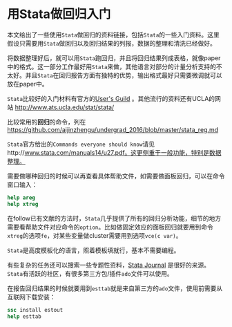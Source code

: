 # 用Stata做回归入门

本文给出了一些使用`Stata`做回归的资料链接，包括`Stata`的一些入门资料。这里假设只需要用`Stata`做回归以及回归结果的列报，数据的整理和清洗已经做好。

将数据整理好后，就可以用`Stata`跑回归，并且将回归结果列成表格，就像paper中的格式。这一部分工作最好用`Stata`来做，其他语言对部分的计量分析支持的不太好。并且`Stata`在回归报告方面有独特的优势，输出格式最好只需要微调就可以放在paper中。

`Stata`比较好的入门材料有官方的[User's Guild](http://www.stata.com/bookstore/users-guide/) 。其他流行的资料还有UCLA的网站
http://www.ats.ucla.edu/stat/stata/


比较常用的**回归**的命令，列在
https://github.com/aijinzhengu/undergrad_2016/blob/master/stata_reg.md

`Stata`官方给出的`Commands everyone should know`请见http://www.stata.com/manuals14/u27.pdf。这更侧重于一般功能，特别是数据整理。


需要做哪种回归的时候可以再查看具体帮助文件，如需要做面板回归，可以在命令窗口输入：

```stata
help areg
help xtreg
```

在follow已有文献的方法时，`Stata`几乎提供了所有的回归分析功能，细节的地方需要看帮助文件对应命令的`option`。比如做固定效应的面板回归就要用到命令`xtreg`的选项`fe`，对某些变量做cluster需要用到选项`vce(c var)`。

`Stata`是高度模板化的语言，照着模板填就行，基本不需要编程。

有些复杂的任务还可以搜索一些专题性资料，[Stata Journal](http://www.stata.com/bookstore/stata-journal/) 是很好的来源。`Stata`有活跃的社区，有很多第三方包/插件`ado`文件可以使用。

在报告回归结果的时候就要用到`esttab`就是来自第三方的`ado`文件，使用前需要从互联网下载安装：

```stata
ssc install estout
help esttab    

```






